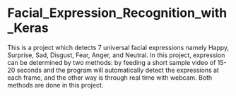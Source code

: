 # Facial_Expression_Recognition_with_Keras
This is a project which detects 7 universal facial expressions namely Happy, Surprise, Sad, Disgust, Fear, Anger, and Neutral.
In this project, expression can be determined by two methods: by feeding a short sample video of 15-20 seconds and the program will automatically detect the expressions at each frame, and the other way is through real time with webcam. Both methods are done in this project. 
